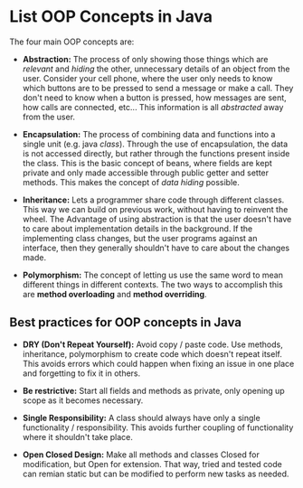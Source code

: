 # List OOP Concepts in Java

The four main OOP concepts are:

* **Abstraction:** The process of only showing those things which are *relevant* and *hiding* the other, unnecessary details of an object from the user. Consider your cell phone, where the user only needs to know which buttons are to be pressed to send a message or make a call. They don't need to know when a button is pressed, how messages are sent, how calls are connected, etc... This information is all *abstracted* away from the user. 

* **Encapsulation:** The process of combining data and functions into a single unit (e.g. java *class*). Through the use of encapsulation, the data is not accessed directly, but rather through the functions present inside the class. This is the basic concept of beans, where fields are kept private and only made accessible through public getter and setter methods. This makes the concept of *data hiding* possible.

* **Inheritance:** Lets a programmer share code through different classes. This way we can build on previous work, without having to reinvent the wheel.
The Advantage of using abstraction is that the user doesn't have to care about implementation details in the background. If the implementing class changes, but the user programs against an interface, then they generally shouldn't have to care about the changes made.

* **Polymorphism:** The concept of letting us use the same word to mean different things in different contexts. The two ways to accomplish this are **method overloading** and **method overriding**.

## Best practices for OOP concepts in Java

* **DRY (Don't Repeat Yourself):** Avoid copy / paste code. Use methods, inheritance, polymorphism to create code which doesn't repeat itself. This avoids errors which could happen when fixing an issue in one place and forgetting to fix it in others.

* **Be restrictive:** Start all fields and methods as private, only opening up scope as it becomes necessary.

* **Single Responsibility:** A class should always have only a single functionality / responsibility. This avoids further coupling of functionality where it shouldn't take place.

* **Open Closed Design:** Make all methods and classes Closed for modification, but Open for extension. That way, tried and tested code can remian static but can be modified to perform new tasks as needed.
